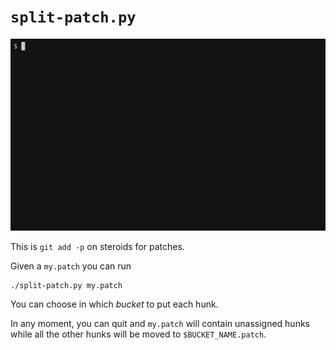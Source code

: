 # `split-patch.py`

[![asciicast](demo.gif)](https://asciinema.org/a/H69kggNt02RmU8sQxX2P5vlJI)

This is `git add -p` on steroids for patches.

Given a `my.patch` you can run

    ./split-patch.py my.patch

You can choose in which *bucket* to put each hunk.

In any moment, you can quit and `my.patch` will contain unassigned hunks while all the other hunks will be moved to `$BUCKET_NAME.patch`.

